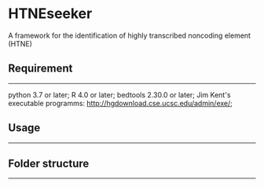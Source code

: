 # HTNEseeker
 A framework for the identification of highly transcribed noncoding element (HTNE)

## Requirement
--------------------
python 3.7 or later; 
R 4.0 or later;
bedtools 2.30.0 or later;
Jim Kent's executable programms: http://hgdownload.cse.ucsc.edu/admin/exe/;


## Usage
--------------------


## Folder structure
--------------------
